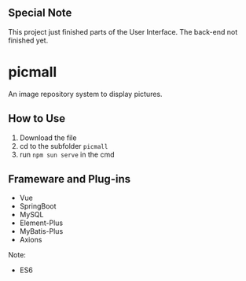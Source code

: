 ## Special Note
This project just finished parts of the User Interface. The back-end not finished yet.

# picmall
An image repository system to display pictures.

## How to Use
1. Download the file
2. cd to the subfolder `picmall`
3. run `npm sun serve` in the cmd

## Frameware and Plug-ins
- Vue
- SpringBoot
- MySQL
- Element-Plus
- MyBatis-Plus
- Axions


Note:
- ES6